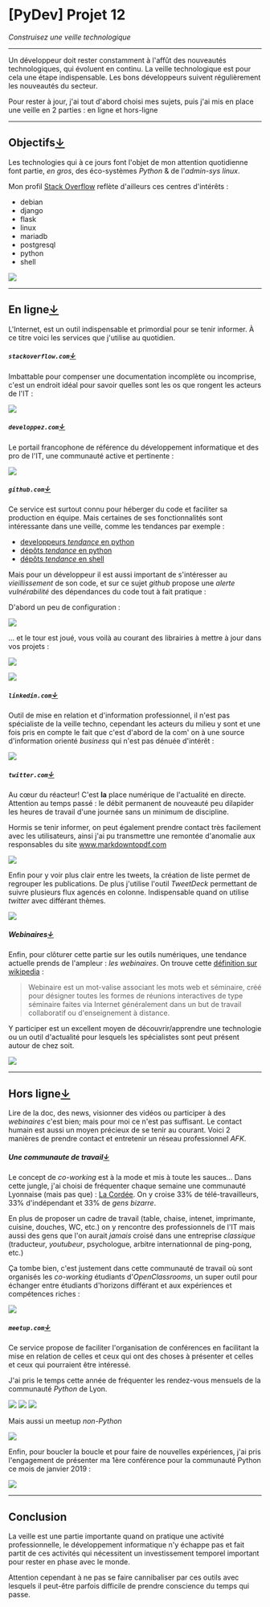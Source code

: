 # [PyDev] Projet 12

_Construisez une veille technologique_

---

Un développeur doit rester constamment à l'affût des nouveautés technologiques, qui évoluent en continu. La veille technologique est pour cela une étape indispensable. Les bons développeurs suivent régulièrement les nouveautés du secteur.

Pour rester à jour, j'ai tout d'abord choisi mes sujets, puis j'ai mis en place une veille en 2 parties : en ligne et hors-ligne

---

## Objectifs[&darr;](#en-ligne)

Les technologies qui à ce jours font l'objet de mon attention quotidienne font partie, _en gros_, des éco-systèmes _Python_ & de l'_admin-sys linux_.

Mon profil [Stack Overflow][so] reflète d'ailleurs ces centres d'intérêts :

* debian
* django
* flask
* linux
* mariadb
* postgresql
* python
* shell

![](img/so-week.png)

---

## En ligne[&darr;](#stackoverflowcom)

L'Internet, est un outil indispensable et primordial pour se tenir informer. À ce titre voici les services que j'utilise au quotidien.


##### `stackoverflow.com`[&darr;](#developpezcom)

Imbattable pour compenser une documentation incomplète ou incomprise, c'est un endroit idéal pour savoir quelles sont les os que rongent les acteurs de l'IT :

![](img/so-hot.png)


##### `developpez.com`[&darr;](#githubcom)

Le portail francophone de référence du développement informatique et des pro de l'IT, une communauté active et pertinente :

![](img/dvp-mail.png)


##### `github.com`[&darr;](#linkedincom)

Ce service est surtout connu pour héberger du code et faciliter sa production en équipe. Mais certaines de ses fonctionnalités sont intéressante dans une veille, comme les tendances par exemple :

* [developpeurs _tendance_ en python](github-trending-dev-py.jpg)
* [dépôts _tendance_ en python](github-trending-repo-py.jpg)
* [dépôts _tendance_ en shell](github-trending-repo-shell.jpg)

Mais pour un développeur il est aussi important de s'intéresser au _vieillissement_ de son code, et sur ce sujet _github_ propose une _alerte vulnérabilité_ des dépendances du code tout à fait pratique :

D'abord un peu de configuration :

![](img/github-vulnerability-conf.png)

… et le tour est joué, vous voilà au courant des librairies à mettre à jour dans vos projets :

![](img/github-vulnerability-mail.png)

![](img/github-vulnerability-web.png)


##### `linkedin.com`[&darr;](#twittercom)

Outil de mise en relation et d'information professionnel, il n'est pas spécialiste de la veille techno, cependant les acteurs du milieu y sont et une fois pris en compte le fait que c'est d'abord de la com' on à une source d'information orienté _business_ qui n'est pas dénuée d'intérêt :

![](img/linkedin-atlassian.png)


##### `twitter.com`[&darr;](#webinaires)

Au cœur du réacteur! C'est **la** place numérique de l'actualité en directe. Attention au temps passé : le débit permanent de nouveauté peu dilapider les heures de travail d'une journée sans un minimum de discipline.

Hormis se tenir informer, on peut également prendre contact très facilement avec les utilisateurs, ainsi j'ai pu transmettre une remontée d'anomalie aux responsables du site www.markdowntopdf.com

![](img/tweet-hinge.jpg)

Enfin pour y voir plus clair entre les tweets, la création de liste permet de regrouper les publications. De plus j'utilise l'outil _TweetDeck_ permettant de suivre plusieurs flux agencés en colonne. Indispensable quand on utilise _twitter_ avec différant thèmes.

![](img/tweet-news-list.png)


##### Webinaires[&darr;](#hors-ligne)

Enfin, pour clôturer cette partie sur les outils numériques, une tendance actuelle prends de l'ampleur : _les webinaires_. On trouve cette [définition sur wikipedia][wikiwebinaire] :

> Webinaire est un mot-valise associant les mots web et séminaire, créé pour désigner toutes les formes de réunions interactives de type séminaire faites via Internet généralement dans un but de travail collaboratif ou d'enseignement à distance.

Y participer est un excellent moyen de découvrir/apprendre une technologie ou un outil d'actualité pour lesquels les spécialistes sont peut présent autour de chez soit.

![](img/webinaire-docker.png)

---

## Hors ligne[&darr;](#une-communaute-de-travail)

Lire de la doc, des news, visionner des vidéos ou participer à des _webinaires_ c'est bien; mais pour moi ce n'est pas suffisant. Le contact humain est aussi un moyen précieux de se tenir au courant. Voici 2 manières de prendre contact et entretenir un réseau professionnel _AFK_.


##### Une communaute de travail[&darr;](#meetupcom)

Le concept de _co-working_ est à la mode et mis à toute les sauces… Dans cette jungle, j'ai choisi de fréquenter chaque semaine une communauté Lyonnaise (mais pas que) : [La Cordée][cordee]. On y croise 33% de télé-travailleurs, 33% d'indépendant et 33% de _gens bizarre_.

En plus de proposer un cadre de travail (table, chaise, intenet, imprimante, cuisine, douches, WC, etc.) on y rencontre des professionnels de l'IT mais aussi des gens que l'on aurait _jamais_ croisé dans une entreprise _classique_ (traducteur, _youtubeur_, psychologue, arbitre internationnal de ping-pong, etc.)

Ça tombe bien, c'est justement dans cette communauté de travail où sont organisés les _co-working_ étudiants d'_OpenClassrooms_, un super outil pour échanger entre étudiants d'horizons différant et aux expériences et compétences riches :

![](img/oc-wp.jpg)


##### `meetup.com`[&darr;](#conclusion)

Ce service propose de faciliter l'organisation de conférences en facilitant la mise en relation de celles et ceux qui ont des choses à présenter et celles et ceux qui pourraient être intéressé.

J'ai pris le temps cette année de fréquenter les rendez-vous mensuels de la communauté _Python_ de Lyon.

![](img/meetup-py.png)
![](img/meetup-py-1-4.png)
![](img/meetup-py-5-8.png)

Mais aussi un meetup _non-Python_

![](img/meetup-abbeal.png)

Enfin, pour boucler la boucle et pour faire de nouvelles expériences, j'ai pris l'engagement de présenter ma 1ère conférence pour la communauté Python ce mois de janvier 2019 :

![](img/meetup.jpg)

---

## Conclusion

La veille est une partie importante quand on pratique une activité professionnelle, le développement informatique n'y échappe pas et fait partit de ces activités qui nécessitent un investissement temporel important pour rester en phase avec le monde.

Attention cependant à ne pas se faire cannibaliser par ces outils avec lesquels il peut-être parfois difficile de prendre conscience du temps qui passe.


[so]: https://stackoverflow.com/users/6709630/freezed
[cordee]: https://www.la-cordee.net/
[wikiwebinaire]: https://fr.wikipedia.org/wiki/Webinaire
[meetupall]: meetup-py-all.png
